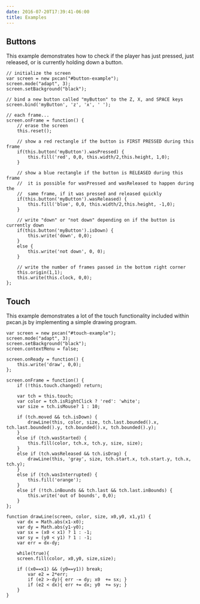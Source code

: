 ```yaml
---
date: 2016-07-20T17:39:41-06:00
title: Examples
---
```


## Buttons ##
This example demonstrates how to check if the player has just pressed, just released, or is currently holding down a button.

<div id="button-example"></div>

~~~
// initialize the screen
var screen = new pxcan("#button-example");
screen.mode("adapt", 3);
screen.setBackground("black");

// bind a new button called "myButton" to the Z, X, and SPACE keys
screen.bind('myButton', 'z', 'x', ' ');

// each frame...
screen.onFrame = function() {
    // erase the screen
    this.reset();

    // show a red rectangle if the button is FIRST PRESSED during this frame
    if(this.button('myButton').wasPressed) {
        this.fill('red', 0,0, this.width/2,this.height, 1,0);
    }

    // show a blue rectangle if the button is RELEASED during this frame
    //  it is possible for wasPressed and wasReleased to happen during the
    //  same frame, if it was pressed and released quickly
    if(this.button('myButton').wasReleased) {
        this.fill('blue', 0,0, this.width/2,this.height, -1,0);
    }
    
    // write "down" or "not down" depending on if the button is currently down
    if(this.button('myButton').isDown) {
        this.write('down', 0,0);
    }
    else {
        this.write('not down', 0, 0);
    }

    // write the number of frames passed in the bottom right corner
    this.origin(1,1);
    this.write(this.clock, 0,0);
};
~~~

## Touch ##
This example demonstrates a lot of the touch functionality included within pxcan.js by implementing a simple drawing program. 

<div id="touch-example"></div>

~~~
var screen = new pxcan("#touch-example");
screen.mode("adapt", 3);
screen.setBackground("black");
screen.contextMenu = false;

screen.onReady = function() {
    this.write('draw', 0,0);
};

screen.onFrame = function() {
    if (!this.touch.changed) return;

    var tch = this.touch;
    var color = tch.isRightClick ? 'red': 'white';
    var size = tch.isMouse? 1 : 10;

    if (tch.moved && tch.isDown) {
        drawLine(this, color, size, tch.last.bounded().x, tch.last.bounded().y, tch.bounded().x, tch.bounded().y);
    }
    else if (tch.wasStarted) {
        this.fill(color, tch.x, tch.y, size, size);
    }
    else if (tch.wasReleased && tch.isDrag) {
        drawLine(this, 'gray', size, tch.start.x, tch.start.y, tch.x, tch.y);
    }
    else if (tch.wasInterrupted) {
        this.fill('orange');
    }
    else if (!tch.inBounds && tch.last && tch.last.inBounds) {
        this.write('out of bounds', 0,0);
    }
};

function drawLine(screen, color, size, x0,y0, x1,y1) {
    var dx = Math.abs(x1-x0);
    var dy = Math.abs(y1-y0);
    var sx = (x0 < x1) ? 1 : -1;
    var sy = (y0 < y1) ? 1 : -1;
    var err = dx-dy;

    while(true){
    screen.fill(color, x0,y0, size,size);

    if ((x0==x1) && (y0==y1)) break;
        var e2 = 2*err;
        if (e2 >-dy){ err -= dy; x0  += sx; }
        if (e2 < dx){ err += dx; y0  += sy; }
    }
}
~~~


<script src="/pxcan.js"></script>
<script>
    var screen = new pxcan("#button-example");
    screen.mode("adapt", 3);
    screen.setBackground("black");
    screen.bind('myButton', 'z', 'x', ' ');

    screen.frameskip = 5;
    
    screen.onFrame = function() {
        this.reset();

        if(this.button('myButton').wasPressed) {
            this.fill('red', 0,0, this.width/2,this.height, 1,0);
        }

        if(this.button('myButton').wasReleased) {
            this.fill('blue', 0,0, this.width/2,this.height, -1,0);
        }
        
        if(this.button('myButton').isDown) {
            this.write('down', 0,0);
        }
        else {
            this.write('not down', 0, 0);
        }

        this.origin(1,1);
        this.write(this.clock, 0,0);
    };

    screen = new pxcan("#touch-example");
    screen.mode("adapt", 3);
    screen.setBackground("black");
    screen.contextMenu = false;

    screen.onReady = function() {
        this.write('draw', 0,0);
    };

    screen.onFrame = function() {
        if (!this.touch.changed) return;

        var tch = this.touch;
        var color = tch.isRightClick ? 'red': 'white';
        var size = tch.isMouse? 1 : 10;

        if (tch.moved && tch.isDown) {
            drawLine(this, color, size, tch.last.bounded().x, tch.last.bounded().y, tch.bounded().x, tch.bounded().y);
        }
        else if (tch.wasStarted) {
            this.fill(color, tch.x, tch.y, size, size);
        }
        else if (tch.wasReleased && tch.isDrag) {
            drawLine(this, 'gray', size, tch.start.x, tch.start.y, tch.x, tch.y);
        }
        else if (tch.wasInterrupted) {
            this.fill('orange');
        }
        if (!tch.inBounds && tch.last && tch.last.inBounds) {
            this.write('out of bounds', 0,0);
        }
    };

    function drawLine(screen, color, size, x0,y0, x1,y1) {
        var dx = Math.abs(x1-x0);
        var dy = Math.abs(y1-y0);
        var sx = (x0 < x1) ? 1 : -1;
        var sy = (y0 < y1) ? 1 : -1;
        var err = dx-dy;

        while(true){
        screen.fill(color, x0,y0, size,size);

        if ((x0==x1) && (y0==y1)) break;
            var e2 = 2*err;
            if (e2 >-dy){ err -= dy; x0  += sx; }
            if (e2 < dx){ err += dx; y0  += sy; }
        }
    }
</script>
